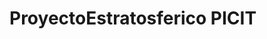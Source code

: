 <h1 stile="text-aling: center;"> ProyectoEstratosferico PICIT
  

<!---
marianit200825/marianit200825 is a ✨ special ✨ repository because its `README.md` (this file) appears on your GitHub profile.
You can click the Preview link to take a look at your changes.
--->
